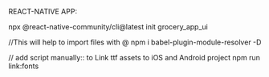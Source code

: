 REACT-NATIVE APP:

npx @react-native-community/cli@latest init grocery_app_ui

//This will help to import files with @
npm i babel-plugin-module-resolver -D

// add script manually:: to Link ttf assets to iOS and Android project
npm run link:fonts
